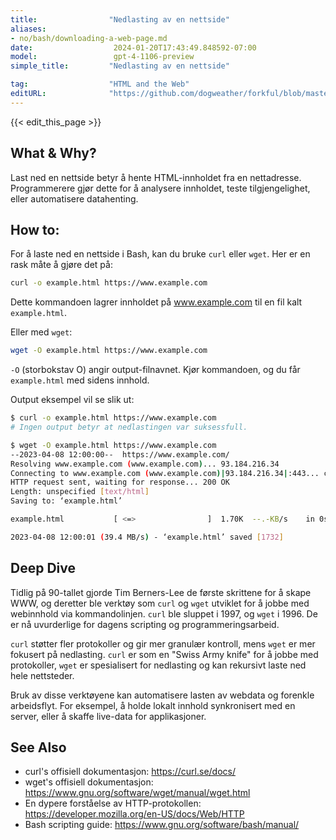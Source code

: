 ```yaml
---
title:                "Nedlasting av en nettside"
aliases:
- no/bash/downloading-a-web-page.md
date:                  2024-01-20T17:43:49.848592-07:00
model:                 gpt-4-1106-preview
simple_title:         "Nedlasting av en nettside"

tag:                  "HTML and the Web"
editURL:              "https://github.com/dogweather/forkful/blob/master/content/no/bash/downloading-a-web-page.md"
---
```


{{< edit_this_page >}}

## What & Why?
Last ned en nettside betyr å hente HTML-innholdet fra en nettadresse. Programmerere gjør dette for å analysere innholdet, teste tilgjengelighet, eller automatisere datahenting.

## How to:
For å laste ned en nettside i Bash, kan du bruke `curl` eller `wget`. Her er en rask måte å gjøre det på:

```Bash
curl -o example.html https://www.example.com
```

Dette kommandoen lagrer innholdet på www.example.com til en fil kalt `example.html`.

Eller med `wget`:

```Bash
wget -O example.html https://www.example.com
```

`-O` (storbokstav O) angir output-filnavnet. Kjør kommandoen, og du får `example.html` med sidens innhold.

Output eksempel vil se slik ut:

```Bash
$ curl -o example.html https://www.example.com
# Ingen output betyr at nedlastingen var suksessfull.
```

```Bash
$ wget -O example.html https://www.example.com
--2023-04-08 12:00:00--  https://www.example.com/
Resolving www.example.com (www.example.com)... 93.184.216.34
Connecting to www.example.com (www.example.com)|93.184.216.34|:443... connected.
HTTP request sent, waiting for response... 200 OK
Length: unspecified [text/html]
Saving to: ‘example.html’

example.html           [ <=>                ]  1.70K  --.-KB/s    in 0s      

2023-04-08 12:00:01 (39.4 MB/s) - ‘example.html’ saved [1732]
```

## Deep Dive
Tidlig på 90-tallet gjorde Tim Berners-Lee de første skrittene for å skape WWW, og deretter ble verktøy som `curl` og `wget` utviklet for å jobbe med webinnhold via kommandolinjen. `curl` ble sluppet i 1997, og `wget` i 1996. De er nå uvurderlige for dagens scripting og programmeringsarbeid.

`curl` støtter fler protokoller og gir mer granulær kontroll, mens `wget` er mer fokusert på nedlasting. `curl` er som en "Swiss Army knife" for å jobbe med protokoller, `wget` er spesialisert for nedlasting og kan rekursivt laste ned hele nettsteder.

Bruk av disse verktøyene kan automatisere lasten av webdata og forenkle arbeidsflyt. For eksempel, å holde lokalt innhold synkronisert med en server, eller å skaffe live-data for applikasjoner.

## See Also
- curl's offisiell dokumentasjon: https://curl.se/docs/
- wget's offisiell dokumentasjon: https://www.gnu.org/software/wget/manual/wget.html
- En dypere forståelse av HTTP-protokollen: https://developer.mozilla.org/en-US/docs/Web/HTTP
- Bash scripting guide: https://www.gnu.org/software/bash/manual/
